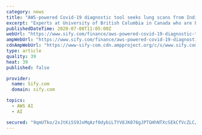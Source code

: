 ```yaml
---
category: news
title: "AWS-powered Covid-19 diagnostic tool seeks lung scans from India"
excerpt: "Experts at University of British Columbia in Canada who are building an Artificial Intelligence-powered Covid-19 diagnosis tool with the help of resources from Amazon Web Services (AWS) are seeking lung scan images from India to refine their open source model,"
publishedDateTime: 2020-07-08T11:05:00Z
webUrl: "https://www.sify.com/finance/aws-powered-covid-19-diagnostic-tool-seeks-lung-scans-from-india-news-topnews-uhikOGaghfijd.html"
ampWebUrl: "https://www.sify.com/finance/aws-powered-covid-19-diagnostic-tool-seeks-lung-scans-from-india-news-topnews-uhikOGaghfijd.html"
cdnAmpWebUrl: "https://www-sify-com.cdn.ampproject.org/c/s/www.sify.com/finance/aws-powered-covid-19-diagnostic-tool-seeks-lung-scans-from-india-news-topnews-uhikOGaghfijd.html"
type: article
quality: 39
heat: 39
published: false

provider:
  name: Sify.com
  domain: sify.com

topics:
  - AWS AI
  - AI

secured: "9qmUTko/2xJtKiSS9JxMqAzf0dybiLTYV8JK076gJPTGHhNTXcSEkCfVcZLC/gB0Hshn0ruj80eso6xJUdzvx9DbVp0JS4nRHgGnbf80qkf4VXIQ8jCHmJu01UNbrcPTvew9quSg4a6n8lF/FSMfLWvy/fglmW0XsHx+lt1KEf6s2cPL2K89yMKWgH9lQowXmYuqPXg7G4GbOdi5DLPb0s1Ggzek9tBP4141SfJNJYNCaCwMlAHa9AlD9nF+TtOfYlvhgAGU91mr91J+Hsk0TljlSkSUAZPVxn9DdgbLc4n9lol8JsrZ9+u7mmAbxQUCF9E4yKizOcP4PGEIV/AFXA==;gg8//LsKKhn0YNrGpJ2WFA=="
---
```



